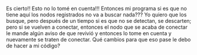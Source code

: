 Es cierto!! 
Esto no lo tomé en cuenta!!!
Entonces mi programa si es que no tiene aquí los nodos registrados  no va a buscar nada???
Yo quiero que los busque, pero después de un tiempo si es que no se detectan, se descarten; pero si se vuelven a conectar, entonces el nodo que se acaba de conectar le mande algún aviso de que revivió y entonces lo tome en cuenta y nuevamente se traten de conectar. Qué cambios para que eso pase le debo de hacer a mi código?
